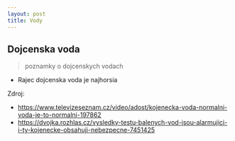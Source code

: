 ```yaml
---
layout: post
title: Vody
---
```



## Dojcenska voda

> poznamky o dojcenskych vodach

* Rajec dojcenska voda je najhorsia

Zdroj:

* <https://www.televizeseznam.cz/video/adost/kojenecka-voda-normalni-voda-je-to-normalni-197862>
* <https://dvojka.rozhlas.cz/vysledky-testu-balenych-vod-jsou-alarmujici-i-ty-kojenecke-obsahuji-nebezpecne-7451425>

